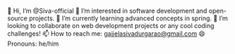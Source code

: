 👋 Hi, I’m @Siva-official
👀 I’m interested in software development and open-source projects.
🌱 I’m currently learning advanced concepts in spring.
💞️ I’m looking to collaborate on web development projects or any cool coding challenges!
📫 How to reach me: gajjelasivadurgarao@gmail.com
😄 Pronouns: he/him

<!---
Siva-official/Siva-official is a ✨ special ✨ repository because its `README.md` (this file) appears on your GitHub profile.
You can click the Preview link to take a look at your changes.
--->
